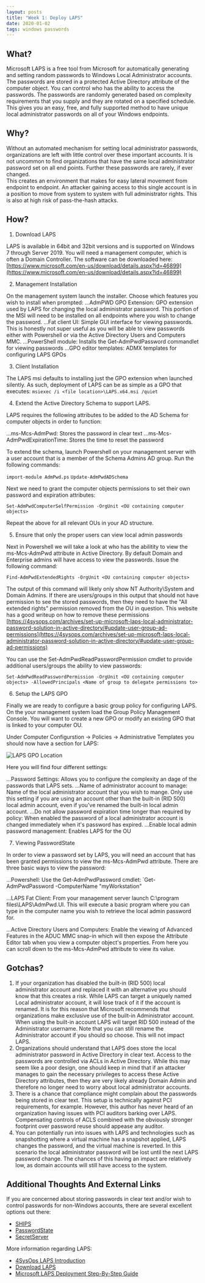 ```yaml
---
layout: posts
title: "Week 1: Deploy LAPS"
date: 2020-01-02
tags: windows passwords
---
```


## What?

Microsoft LAPS is a free tool from Microsoft for automatically generating and setting random passwords
to Windows Local Administrator accounts. The passwords are stored in a protected Active Directory attribute
of the computer object. You can control who has the ability to access the passwords. The passwords are randomly generated based on complexity requirements that you supply and they are rotated on a specified schedule.  
This gives you an easy, free, and fully supported method to have unique local administrator passwords
on all of your Windows endpoints.

## Why?

Without an automated mechanism for setting local administrator passwords, organizations are left with little
control over these important accounts. It is not uncommon to find organizations that have the same local
administrator password set on all end points. Further these passwords are rarely, if ever changed.  
This creates an environment that makes for easy lateral movement from endpoint to endpoint. An attacker
gaining access to this single account is in a position to move from system to system with full administrator
rights. This is also at high risk of pass-the-hash attacks.

## How?

1. Download LAPS  

LAPS is available in 64bit and 32bit versions and is supported on Windows 7 through Server 2019.  You will need a management computer, which is often a Domain Controller.  The software can be downloaded here: [https://www.microsoft.com/en-us/download/details.aspx?id=46899](https://www.microsoft.com/en-us/download/details.aspx?id=46899)

2. Management Installation

On the management system launch the installer. Choose which features you wish to install when prompted:
...AdmPWD GPO Extension: GPO extension used by LAPS for changing the local administrator password. This portion of the MSI will need to be installed on all endpoints where you wish to change the password.
...Fat client UI: Simple GUI interface for viewing passwords. This is honestly not super useful as you will be able to view passwords either with Powershell or via the Active Directory Users and Computers MMC.
...PowerShell module: Installs the Get-AdmPwdPassword commandlet for viewing passwords
...GPO editor templates: ADMX templates for configuring LAPS GPOs

3. Client Installation

The LAPS msi defaults to installing just the GPO extension when launched silently.  As such, deployment of LAPS can be as simple as a GPO that executes:
`msiexec /i <file location>\LAPS.x64.msi /quiet`

4. Extend the Active Directory Schema to support LAPS.

LAPS requires the following attributes to be added to the AD Schema for computer objects in order to function:

...ms-Mcs-AdmPwd: Stores the password in clear text
...ms-Mcs-AdmPwdExpirationTime: Stores the time to reset the password

To extend the schema, launch Powershell on your management server with a user account that is a member of the Schema Admins AD group.  Run the following commands:

`import-module AdmPwd.ps`
`Update-AdmPwdADSchema`

Next we need to grant the computer objects permissions to set their own password and expiration attributes:

`Set-AdmPwdComputerSelfPermission -OrgUnit <OU containing computer objects>`

Repeat the above for all relevant OUs in your AD structure.

5. Ensure that only the proper users can view local admin passwords

Next in Powershell we will take a look at who has the abilitity to view the ms-Mcs-AdmPwd attribute in Active Directory.  By default Domain and Enterprise admins will have access to view the passwords. Issue the following command:

`Find-AdmPwdExtendedRights -OrgUnit <OU containing computer objects>`

The output of this command will likely only show NT Authority\System and Domain Admins. If there are users/groups in this output that should not have permission to see the stored passwords, then they need to have the "All extended rights" permission removed from the OU in question. This website has a good writeup on how to remove these permissions [https://4sysops.com/archives/set-up-microsoft-laps-local-administrator-password-solution-in-active-directory/#update-user-group-ad-permissions](https://4sysops.com/archives/set-up-microsoft-laps-local-administrator-password-solution-in-active-directory/#update-user-group-ad-permissions)

You can use the Set-AdmPwdReadPasswordPermission cmdlet to provide additional users/groups the ability to view passwords:

`Set-AdmPwdReadPasswordPermission -OrgUnit <OU containing computer objects> -AllowedPrincipals <Name of group to delegate permissions to>`

6. Setup the LAPS GPO

Finally we are ready to configure a basic group policy for configuring LAPS. On the your management system load the Group Policy Management Console. You will want to create a new GPO or modify an existing GPO that is linked to your computer OU.

Under Computer Configurstion -> Policies -> Administrative Templates you should now have a section for LAPS:

![LAPS GPO Location](https://securecadence.github.io/imgs/2020-01-02/GPO-LAPS-1.png)

Here you will find four different settings:

...Password Settings: Allows you to configure the complexity an dage of the passwords that LAPS sets.
...Name of administrator account to manage: Name of the local administrator account that you wish to mange. Only use this setting if you are using an account other than the built-in (RID 500) local admin account, even if you've renamed the built-in local admin account.
...Do not allow password expiration time longer than required by policy: When enabled the password of a local administrator account is changed immediately when it's password has expired.
...Enable local admin password management: Enables LAPS for the OU

7. Viewing PasswordState

In order to view a password set by LAPS, you will need an account that has been granted permissions to view the ms-Mcs-AdmPwd attribute.  There are three basic ways to view the password:

...Powershell: Use the Get-AdmPwdPassword cmdlet:
`Get-AdmPwdPassword -ComputerName "myWorkstation"

...LAPS Fat Client: From your management server launch C:\program files\LAPS\AdmPwd.UI.  This will execute a basic program where you can type in the computer name you wish to retrieve the local admin password for.

...Active Directory Users and Computers: Enable the viewing of Advanced Features in the ADUC MMC snap-in which will then expose the Attribute Editor tab when you view a computer object's properties. From here you can scroll down to the ms-Mcs-AdmPwd attribute to view its value.

## Gotchas?

1. If your organization has disabled the built-in (RID 500) local administrator account and replaced it with
an alternative you should know that this creates a risk. While LAPS can target a uniquely named Local administrator
account, it will lose track of it if the account is renamed. It is for this reason that Microsoft recommends
that organizations make exclusive use of the built-in Administrator account. When using the built-in account LAPS
will target RID 500 instead of the Administrator username.  Note that you can still rename the Administrator
account if you should so choose. This will not impact LAPS.  
2. Organizations should understand that LAPS does store the local administrator password in Active Directory in
clear text. Access to the passwords are controlled via ACLs in Active Directory. While this may seem like a
poor design, one should keep in mind that if an attacker manages to gain the necessary privileges to access these
Active Directory attributes, then they are very likely already Domain Admin and therefore no longer need to
worry about local administrator accounts.  
3. There is a chance that compliance might complain about the passwords being stored in clear text. This setup is
technically against PCI requirements, for example. However, this author has never heard of an organization
having issues with PCI auditors barking over LAPS. Compensating controls of ACLS combined with the obviously
stronger footprint over password reuse should appease any auditor.  
4. You can potentially run into issues with LAPS and technologies such as snapshotting where a virtual machine
has a snapshot applied, LAPS changes the password, and the virtual machine is reverted. In this scenario the
local administrator password will be lost until the next LAPS password change. The chances of this having an
impact are relatively low, as domain accounts will still have access to the system.

## Additional Thoughts And External Links

If you are concerned about storing passwords in clear text and/or wish to control passwords for non-Windows
accounts, there are several excellent options out there:

* [SHIPS](https://www.trustedsec.com/tools/ships/)
* [PasswordState](https://www.clickstudios.com.au/)
* [SecretServer](https://www.thycotic.com)

More information regarding LAPS:  

* [4SysOps LAPS Introduction](https://4sysops.com/archives/introduction-to-microsoft-laps-local-administrator-password-solution/)
* [Download LAPS](https://www.microsoft.com/en-us/download/details.aspx?id=46899)
* [Microsoft LAPS Deployment Step-By-Step Guide](https://gallery.technet.microsoft.com/Step-by-Step-Deploy-Local-7c9ef772/file/150657/1/Step%20by%20Step%20Guide%20to%20Deploy%20Microsoft%20LAPS.pdf)
